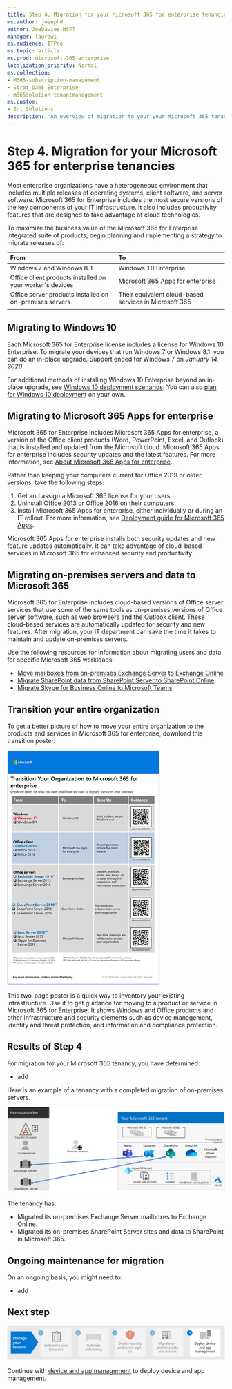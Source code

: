 ```yaml
---
title: Step 4. Migration for your Microsoft 365 for enterprise tenancies
ms.author: josephd
author: JoeDavies-MSFT
manager: laurawi
ms.audience: ITPro
ms.topic: article
ms.prod: microsoft-365-enterprise
localization_priority: Normal
ms.collection: 
- M365-subscription-management
- Strat_O365_Enterprise
- m365solution-tenantmanagement
ms.custom:
- Ent_Solutions
description: "An overview of migration to your your Microsoft 365 tenant for Windows, Office client apps, and Office servers."
---
```


# Step 4. Migration for your Microsoft 365 for enterprise tenancies

Most enterprise organizations have a heterogeneous environment that includes multiple releases of operating systems, client software, and server software. Microsoft 365 for Enterprise includes the most secure versions of the key components of your IT infrastructure. It also includes productivity features that are designed to take advantage of cloud technologies.

To maximize the business value of the Microsoft 365 for Enterprise integrated suite of products, begin planning and implementing a strategy to migrate releases of:

| From | To |
|:-------|:-----|
| Windows 7 and Windows 8.1 | Windows 10 Enterprise |
| Office client products installed on your worker's devices | Microsoft 365 Apps for enterprise |
| Office server products installed on on-premises servers | Their equivalent cloud-based services in Microsoft 365 |
|  |  |

## Migrating to Windows 10

Each Microsoft 365 for Enterprise license includes a license for Windows 10 Enterprise. To migrate your devices that run Windows 7 or Windows 8.1, you can do an in-place upgrade. Support ended for Windows 7 on *January 14, 2020*. 

For additional methods of installing Windows 10 Enterprise beyond an in-place upgrade, see [Windows 10 deployment scenarios](https://docs.microsoft.com/windows/deployment/windows-10-deployment-scenarios). You can also [plan for Windows 10 deployment](https://aka.ms/planforwin10deployment) on your own.

## Migrating to Microsoft 365 Apps for enterprise

Microsoft 365 for Enterprise includes Microsoft 365 Apps for enterprise, a version of the Office client products (Word, PowerPoint, Excel, and Outlook) that is installed and updated from the Microsoft cloud. Microsoft 365 Apps for enterprise includes security updates and the latest features. For more information, see [About Microsoft 365 Apps for enterprise](https://docs.microsoft.com/deployoffice/about-microsoft-365-apps).

Rather than keeping your computers current for Office 2019 or older versions, take the following steps:

1. Get and assign a Microsoft 365 license for your users.
2. Uninstall Office 2013 or Office 2016 on their computers.
3. Install Microsoft 365 Apps for enterprise, either individually or during an IT rollout. For more information, see [Deployment guide for Microsoft 365 Apps](https://docs.microsoft.com/deployoffice/deployment-guide-microsoft-365-apps).

Microsoft 365 Apps for enterprise installs both security updates and new feature updates automatically. It can take advantage of cloud-based services in Microsoft 365 for enhanced security and productivity.

## Migrating on-premises servers and data to Microsoft 365

Microsoft 365 for Enterprise includes cloud-based versions of Office server services that use some of the same tools as on-premises versions of Office server software, such as web browsers and the Outlook client. These cloud-based services are automatically updated for security and new features. After migration, your IT department can save the time it takes to maintain and update on-premises servers.

Use the following resources for information about migrating users and data for specific Microsoft 365 workloads:

- [Move mailboxes from on-premises Exchange Server to Exchange Online](https://docs.microsoft.com/exchange/hybrid-deployment/move-mailboxes)
- [Migrate SharePoint data from SharePoint Server to SharePoint Online](https://docs.microsoft.com/sharepointmigration/migrate-to-sharepoint-online)
- [Migrate Skype for Business Online to Microsoft Teams](https://docs.microsoft.com/microsoftteams/migration-interop-guidance-for-teams-with-skype)

## Transition your entire organization

To get a better picture of how to move your entire organization to the products and services in Microsoft 365 for enterprise, download this transition poster:

[![Image showing the Transition to Microsoft 365 poster.](../media/microsoft-365-overview/transition-org-to-m365.png)](https://download.microsoft.com/download/2/c/7/2c7bcc04-aae3-4604-9707-1ffff66b9851/transition-org-to-m365.pdf)

This two-page poster is a quick way to inventory your existing infrastructure. Use it to get guidance for moving to a product or service in Microsoft 365 for Enterprise. It shows Windows and Office products and other infrastructure and security elements such as device management, identity and threat protection, and information and compliance protection.

## Results of Step 4

For migration for your Microsoft 365 tenancy, you have determined:

- add

Here is an example of a tenancy with a completed migration of on-premises servers.

![Example of a tenancy with a completed migration of on-premises servers](../media/tenant-management-overview/tenant-management-tenant-build-step4.png)

The tenancy has:

- Migrated its on-premises Exchange Server mailboxes to Exchange Online.
- Migrated its on-premises SharePoint Server sites and data to SharePoint in Microsoft 365.

## Ongoing maintenance for migration

On an ongoing basis, you might need to:

- add


## Next step

[![Step 5. Deploy device and app management](../media/tenant-management-overview/tenant-management-step-grid-device-mgmt.png)](tenant-management-device-management.md)

Continue with [device and app management](tenant-management-device-management.md) to deploy device and app management.
